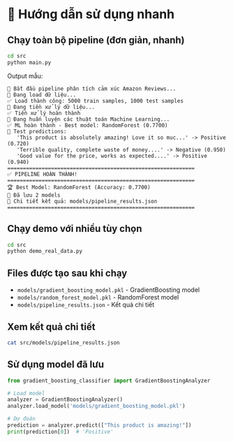# 🚀 Hướng dẫn sử dụng nhanh

## Chạy toàn bộ pipeline (đơn giản, nhanh)
```bash
cd src
python main.py
```

Output mẫu:
```
🚀 Bắt đầu pipeline phân tích cảm xúc Amazon Reviews...
📂 Đang load dữ liệu...
✅ Load thành công: 5000 train samples, 1000 test samples
🔧 Đang tiền xử lý dữ liệu...
✅ Tiền xử lý hoàn thành
🤖 Đang huấn luyện các thuật toán Machine Learning...
✅ ML hoàn thành - Best model: RandomForest (0.7700)
🔮 Test predictions:
   'This product is absolutely amazing! Love it so muc...' -> Positive (0.720)
   'Terrible quality, complete waste of money....' -> Negative (0.950)
   'Good value for the price, works as expected....' -> Positive (0.940)
============================================================
✅ PIPELINE HOÀN THÀNH!
============================================================
🏆 Best Model: RandomForest (Accuracy: 0.7700)
💾 Đã lưu 2 models
📄 Chi tiết kết quả: models/pipeline_results.json
============================================================
```

## Chạy demo với nhiều tùy chọn
```bash
cd src  
python demo_real_data.py
```

## Files được tạo sau khi chạy
- `models/gradient_boosting_model.pkl` - GradientBoosting model
- `models/random_forest_model.pkl` - RandomForest model  
- `models/pipeline_results.json` - Kết quả chi tiết

## Xem kết quả chi tiết
```bash
cat src/models/pipeline_results.json
```

## Sử dụng model đã lưu
```python
from gradient_boosting_classifier import GradientBoostingAnalyzer

# Load model
analyzer = GradientBoostingAnalyzer()
analyzer.load_model('models/gradient_boosting_model.pkl')

# Dự đoán
prediction = analyzer.predict(["This product is amazing!"])
print(prediction[0])  # 'Positive'
```
